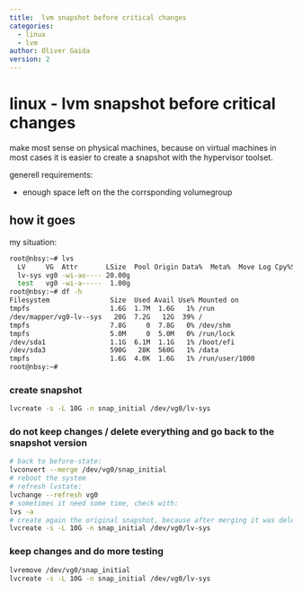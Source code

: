 ```yaml
---
title:  lvm snapshot before critical changes
categories: 
  - linux 
  - lvm
author: Oliver Gaida
version: 2
---
```


# linux - lvm snapshot before critical changes

make most sense on physical machines, because on virtual machines in most cases it is easier to create a snapshot with the hypervisor toolset.

generell requirements: 
- enough space left on the the corrsponding volumegroup

## how it goes

my situation:

```bash
root@nbsy:~# lvs
  LV     VG  Attr       LSize  Pool Origin Data%  Meta%  Move Log Cpy%Sync Convert
  lv-sys vg0 -wi-ao---- 20.00g
  test   vg0 -wi-a-----  1.00g
root@nbsy:~# df -h
Filesystem               Size  Used Avail Use% Mounted on
tmpfs                    1.6G  1.7M  1.6G   1% /run
/dev/mapper/vg0-lv--sys   20G  7.2G   12G  39% /
tmpfs                    7.8G     0  7.8G   0% /dev/shm
tmpfs                    5.0M     0  5.0M   0% /run/lock
/dev/sda1                1.1G  6.1M  1.1G   1% /boot/efi
/dev/sda3                590G   28K  560G   1% /data
tmpfs                    1.6G  4.0K  1.6G   1% /run/user/1000
root@nbsy:~#
```

### create snapshot

```bash
lvcreate -s -L 10G -n snap_initial /dev/vg0/lv-sys
```

### do not keep changes / delete everything and go back to the snapshot version 

```bash
# back to before-state:
lvconvert --merge /dev/vg0/snap_initial
# reboot the system
# refresh lvstate:
lvchange --refresh vg0
# sometimes it need some time, check with:
lvs -a
# create again the original snapshot, because after merging it was deleted. But wait till the merge of the old snapshot has been finished
lvcreate -s -L 10G -n snap_initial /dev/vg0/lv-sys
```

### keep changes and do more testing

```bash
lvremove /dev/vg0/snap_initial
lvcreate -s -L 10G -n snap_initial /dev/vg0/lv-sys
```

